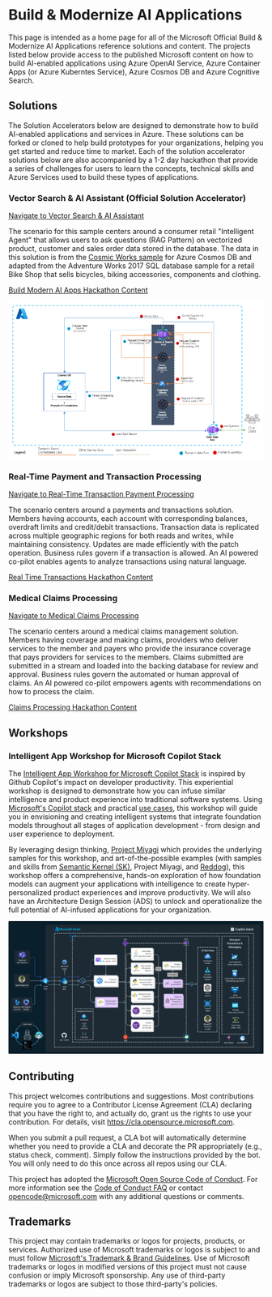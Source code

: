 # Build & Modernize AI Applications

This page is intended as a home page for all of the Microsoft Official Build & Modernize AI Applications reference solutions and content. The projects listed below provide access to the published Microsoft content on how to build AI-enabled applications using Azure OpenAI Service, Azure Container Apps (or Azure Kuberntes Service), Azure Cosmos DB and Azure Cognitive Search.

## Solutions

The Solution Accelerators below are designed to demonstrate how to build AI-enabled applications and services in Azure. These solutions can be forked or cloned to help build prototypes for your organizations, helping you get started and reduce time to market. Each of the solution accelerator solutions below are also accompanied by a 1-2 day hackathon that provide a series of challenges for users to learn the concepts, technical skills and Azure Services used to build these types of applications.

### Vector Search & AI Assistant (Official Solution Accelerator)

[Navigate to Vector Search & AI Assistant](https://github.com/Azure/Vector-Search-AI-Assistant/tree/cognitive-search-vector)

The scenario for this sample centers around a consumer retail "Intelligent Agent" that allows users to ask questions (RAG Pattern) on vectorized product, customer and sales order data stored in the database. The data in this solution is from the [Cosmic Works sample](https://github.com/azurecosmosdb/cosmicworks) for Azure Cosmos DB and adapted from the Adventure Works 2017 SQL database sample for a retail Bike Shop that sells bicycles, biking accessories, components and clothing.

[Build Modern AI Apps Hackathon Content](https://github.com/Azure/Build-Modern-AI-Apps-Hackathon)

![alt](architecture.png)


### Real-Time Payment and Transaction Processing

[Navigate to Real-Time Transaction Payment Processing](https://github.com/Azure/Real-time-Payment-Transaction-Processing-at-Scale)

The scenario centers around a payments and transactions solution. Members having accounts, each account with corresponding balances, overdraft limits and credit/debit transactions. Transaction data is replicated across multiple geographic regions for both reads and writes, while maintaining consistency. Updates are made efficiently with the patch operation. Business rules govern if a transaction is allowed. An AI powered co-pilot enables agents to analyze transactions using natural language.

[Real Time Transactions Hackathon Content](https://github.com/Azure/Real-Time-Transactions-Hackathon)

### Medical Claims Processing

[Navigate to Medical Claims Processing](https://github.com/Azure/Medical-Claims-Transaction-Processing-at-scale)

The scenario centers around a medical claims management solution. Members having coverage and making claims, providers who deliver services to the member and payers who provide the insurance coverage that pays providers for services to the members. Claims submitted are submitted in a stream and loaded into the backing database for review and approval. Business rules govern the automated or human approval of claims. An AI powered co-pilot empowers agents with recommendations on how to process the claim.

[Claims Processing Hackathon Content](https://github.com/Azure/Medical-Claims-Processing-Hackathon)

## Workshops

### Intelligent App Workshop for Microsoft Copilot Stack

The [Intelligent App Workshop for Microsoft Copilot Stack](https://copilotwksp.com/) is inspired by Github Copilot's impact on developer productivity. This experiential workshop is designed to demonstrate how you can infuse similar intelligence and product experience into traditional software systems. Using [Microsoft's Copilot stack](https://learn.microsoft.com/semantic-kernel/overview/#semantic-kernel-is-at-the-center-of-the-copilot-stack) and practical [use cases](https://copilotwksp.com/wksp/05-use-cases/#use-cases), this workshop will guide you in envisioning and creating intelligent systems that integrate foundation models throughout all stages of application development - from design and user experience to deployment.

By leveraging design thinking, [Project Miyagi](https://github.com/Azure-Samples/miyagi) which provides the underlying samples for this workshop, and art-of-the-possible examples (with samples and skills from [Semantic Kernel (SK)](https://github.com/microsoft/semantic-kernel), Project Miyagi, and [Reddog](https://github.com/Azure/reddog-solutions)), this workshop offers a comprehensive, hands-on exploration of how foundation models can augment your applications with intelligence to create hyper-personalized product experiences and improve productivity. We will also have an Architecture Design Session (ADS) to unlock and operationalize the full potential of AI-infused applications for your organization.

![alt](wip-azure.png)

## Contributing

This project welcomes contributions and suggestions.  Most contributions require you to agree to a
Contributor License Agreement (CLA) declaring that you have the right to, and actually do, grant us
the rights to use your contribution. For details, visit https://cla.opensource.microsoft.com.

When you submit a pull request, a CLA bot will automatically determine whether you need to provide
a CLA and decorate the PR appropriately (e.g., status check, comment). Simply follow the instructions
provided by the bot. You will only need to do this once across all repos using our CLA.

This project has adopted the [Microsoft Open Source Code of Conduct](https://opensource.microsoft.com/codeofconduct/).
For more information see the [Code of Conduct FAQ](https://opensource.microsoft.com/codeofconduct/faq/) or
contact [opencode@microsoft.com](mailto:opencode@microsoft.com) with any additional questions or comments.

## Trademarks

This project may contain trademarks or logos for projects, products, or services. Authorized use of Microsoft 
trademarks or logos is subject to and must follow 
[Microsoft's Trademark & Brand Guidelines](https://www.microsoft.com/en-us/legal/intellectualproperty/trademarks/usage/general).
Use of Microsoft trademarks or logos in modified versions of this project must not cause confusion or imply Microsoft sponsorship.
Any use of third-party trademarks or logos are subject to those third-party's policies.
